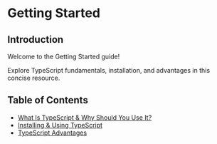 # Getting Started

## Introduction

Welcome to the Getting Started guide! 

Explore TypeScript fundamentals, installation, and advantages in this concise resource.

## Table of Contents

- [What Is TypeScript & Why Should You Use It?](./What%20Is%20TypeScript%20&%20Why%20Should%20You%20Use%20It.md)
- [Installing & Using TypeScript](./Installing%20&%20Using%20TypeScript.md)
- [TypeScript Advantages](./TypeScript%20Advantages.md)
